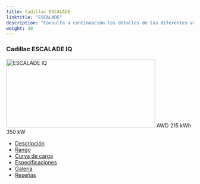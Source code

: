 ```yaml
---
title: Cadillac ESCALADE
linktitle: "ESCALADE"
description: "Consulta a continuación los detalles de las diferentes variantes de Cadillac ESCALADE"
weight: 30
---
```

<!-- markdownlint-disable MD033 -->
<!-- markdownlint-disable MD010 -->
<div class="container p-3 mb-4 bg-body-tertiary rounded border">
<h3>Cadillac ESCALADE IQ</h3>
	<div class="row">
		<div class="col col-12 col-md-6">
			<a href="escalade_iq/"><img src="https://media.evkx.net/multimedia/models/cadillac/escalade/escalade_iq/main_1_xst.jpg" class="img-fluid" width="400px" height="184px" alt="ESCALADE IQ" ></a>
<i class="bi bi-record2-fill"></i> AWD <i class="bi bi-battery-full"></i> 215 kWh <i class="bi bi-ev-station"></i> 350 kW 
		</div>
		<div class="col col-12 col-md-6">
			<ul class="list-group list-group-flush">
				<li class="list-group-item list-group-item-action"><a href="escalade_iq/" class="text-decoration-none text-black"><i class="bi-car-front"></i> Descripción</a></li>
				<li class="list-group-item list-group-item-action"><a href="escalade_iq/rangeandconsumption/" class="text-decoration-none text-black" ><i class="bi-file-earmark-bar-graph"></i> Rango</a></li>
				<li class="list-group-item list-group-item-action"><a href="escalade_iq/chargingcurve/" class="text-decoration-none text-black" ><i class="bi-battery-charging"></i> Curva de carga</a></li>
				<li class="list-group-item list-group-item-action"><a href="escalade_iq/specifications/" class="text-decoration-none text-black" ><i class="bi-layout-text-sidebar-reverse"></i> Especificaciones</a></li>
				<li class="list-group-item list-group-item-action"><a href="escalade_iq/gallery/" class="text-decoration-none text-black" ><i class="bi-images"></i> Galería</a></li>
				<li class="list-group-item list-group-item-action"><a href="escalade_iq/reviews/" class="text-decoration-none text-black" ><i class="bi-person-video2"></i> Reseñas</a></li>
			</ul>
		</div>
	</div>
</div>
